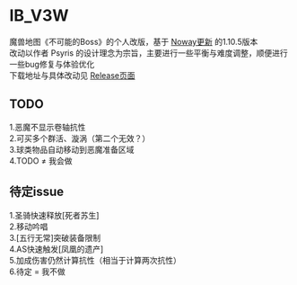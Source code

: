 # IB_V3W

魔兽地图《不可能的Boss》的个人改版，基于 [Noway更新](https://github.com/impossible-bosses/impossible-bosses-public) 的1.10.5版本  
改动以作者 Psyris 的设计理念为宗旨，主要进行一些平衡与难度调整，顺便进行一些bug修复与体验优化  
下载地址与具体改动见 [Release页面](https://github.com/cloudfox2/IB_V3W_release/releases)  

## TODO

1.恶魔不显示卷轴抗性  
2.可买多个群活、漩涡（第二个无效？）  
3.球类物品自动移动到恶魔准备区域  
4.TODO ≠ 我会做  

## 待定issue

1.圣骑快速释放[死者苏生]  
2.移动吟唱  
3.[五行无常]突破装备限制  
4.AS快速触发[凤凰的遗产]  
5.加成伤害仍然计算抗性（相当于计算两次抗性）  
6.待定 = 我不做  
